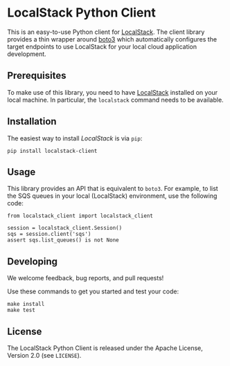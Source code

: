 # LocalStack Python Client

This is an easy-to-use Python client for [LocalStack](https://github.com/atlassian/localstack).
The client library provides a thin wrapper around [boto3](https://github.com/boto/boto3) which
automatically configures the target endpoints to use LocalStack for your local cloud
application development.

## Prerequisites

To make use of this library, you need to have [LocalStack](https://github.com/atlassian/localstack)
installed on your local machine. In particular, the `localstack` command needs to be available.

## Installation

The easiest way to install *LocalStack* is via `pip`:

```
pip install localstack-client
```

## Usage

This library provides an API that is equivalent to `boto3`. For example, to list the SQS queues
in your local (LocalStack) environment, use the following code:

```
from localstack_client import localstack_client

session = localstack_client.Session()
sqs = session.client('sqs')
assert sqs.list_queues() is not None
```

## Developing

We welcome feedback, bug reports, and pull requests!

Use these commands to get you started and test your code:

```
make install
make test
```

## License

The LocalStack Python Client is released under the Apache License, Version 2.0 (see `LICENSE`).
